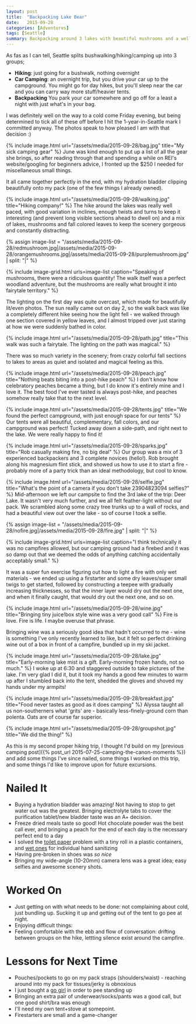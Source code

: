```yaml
---
layout: post
title:  "Backpacking Lake Bear"
date:   2015-09-28
categories: [Adventures]
tags: [Seattle]
summary: Backpacking around 3 lakes with beautiful mushrooms and a well-prepared pack was so perfectly Seattle.
---
```

As fas as I can tell, Seattle splits bushwalking/hiking/camping up into 3 groups;

- **Hiking**:  just going for a bushwalk, nothing overnight
- **Car Camping**: an overnight trip, but you drive your car up to the campground. You might go for day hikes, but you'll sleep near the car and you can carry way more stuff/heavier tents.
- **Backpacking** You park your car somewhere and go off for a least a night with just what's in your bag.

I was definitely well on the way to a cold come Friday evening, but being determined to tick all of these off before I hit the 1-year-in-Seattle mark I committed anyway. The photos speak to how pleased I am with that decision :)

{% include image.html url="/assets/media/2015-09-28/bag.jpg" title="My sick camping gear" %}
June was kind enough to put up a list of all the gear she brings, so after reading through that and spending a while on REI's website/googling for beginners advice, I fronted up the $250 I needed for miscellaneous small things.

It all came together perfectly in the end, with my hydration bladder clipping beautifully onto my pack (one of the few things I already owned).

{% include image.html url="/assets/media/2015-09-28/walking.jpg" title="Hiking company!" %}
The hike around the lakes was really well paced, with good variation in inclines, enough twists and turns to keep it interesting (and prevent long visible sections ahead to dwell on) and a mix of lakes, mushrooms and fall colored leaves to keep the scenery gorgeous and constantly distracting.

{% assign image-list = "/assets/media/2015-09-28/redmushroom.jpg|/assets/media/2015-09-28/orangemushrooms.jpg|/assets/media/2015-09-28/purplemushroom.jpg" | split: "|" %}

{% include image-grid.html urls=image-list caption="Speaking of mushrooms, there were a ridiculous quantity! The walk itself was a perfect woodland adventure, but the mushrooms are really what brought it into fairytale territory." %}

The lighting on the first day was quite overcast, which made for beautifully lit/even photos. The sun really came out on day 2, so the walk back was like a completely different hike seeing how the light fell - we walked through one section covered in yellow leaves, and I almost tripped over just staring at how we were suddenly bathed in color.

{% include image.html url="/assets/media/2015-09-28/path.jpg" title="This walk was such a fairytale. The lighting on the path was magical." %}

There was so much variety in the scenery; from crazy colorful fall sections to lakes to areas as quiet and isolated and magical feeling as this.

{% include image.html url="/assets/media/2015-09-28/peach.jpg" title="Nothing beats biting into a post-hike peach" %}
I don't know how celebratory peaches became a thing, but I do know it's entirely mine and I love it. The best food I've ever tasted is always post-hike, and peaches somehow really take that to the next level.

{% include image.html url="/assets/media/2015-09-28/tents.jpg" title="We found the perfect campground, with just enough space for our tents" %}
Our tents were all beautiful, complementary, fall colors, and our campground was perfect! Tucked away down a side-path, and right next to the lake. We were really happy to find it!

{% include image.html url="/assets/media/2015-09-28/sparks.jpg" title="Rob casually making fire, no big deal" %}
Our group was a mix of 3 experienced backpackers and 3 complete novices (hello!). Rob brought along his magnesium flint stick, and showed us how to use it to start a fire - probably more of a party trick than an ideal methodology, but cool to know.

{% include image.html url="/assets/media/2015-09-28/selfie.jpg" title="What's the point of a camera if you don't take 23904823094 selfies?" %}
Mid-afternoon we left our campsite to find the 3rd lake of the trip: Deer Lake. It wasn't very much further, and we all felt feather-light without our pack. We scrambled along some crazy tree trunks up to a wall of rocks, and had a beautiful view out over the lake - so of course I took a selfie.

{% assign image-list = "/assets/media/2015-09-28/nofire.jpg|/assets/media/2015-09-28/fire.jpg" | split: "|" %}

{% include image-grid.html urls=image-list caption="I think technically it was no campfires allowed, but our camping ground had a firebed and it was so damp out that we deemed the odds of anything catching accidentally acceptably small." %}

It was a super fun exercise figuring out how to light a fire with only wet materials - we ended up using a firstarter and some dry leaves/super small twigs to get started, followed by constructing a teepee with gradually increasing thicknesses, so that the inner layer would dry out the next one, and when it finally caught, that would dry out the next one, and so on.

{% include image.html url="/assets/media/2015-09-28/wine.jpg" title="Bringing tiny juice!box style wine was a very good call" %}
Fire is love. Fire is life. I maybe overuse that phrase.

Bringing wine was a seriously good idea that hadn't occurred to me - wine is something I've only recently learned to like, but it felt so perfect drinking wine out of a box in front of a campfire, bundled up in my ski jacket.

{% include image.html url="/assets/media/2015-09-28/lake.jpg" title="Early-morning lake mist is a gift. Early-morning frozen hands, not so much." %}
I woke up at 6:30 and staggered outside to take pictures of the lake. I'm very glad I did it, but it took my hands a good few minutes to warm up after I stumbled back into the tent, shedded the gloves and shoved my hands under my armpits!

{% include image.html url="/assets/media/2015-09-28/breakfast.jpg" title="Food never tastes as good as it does camping" %}
Alyssa taught all us non-southerners what 'grits' are - basically less-finely-ground corn than polenta. Oats are of course far superior.

{% include image.html url="/assets/media/2015-09-28/groupshot.jpg" title="We did the thing!" %}

As this is my second proper hiking trip, I thought I'd build on my [previous camping post]({% post_url 2015-07-25-camping-the-canon-moments %}) and add some things I've since nailed, some things I worked on this trip, and some things I'd like to improve upon for future excursions.

# Nailed It #
- Buying a hydration bladder was amazing! Not having to stop to get water out was the greatest. Bringing electrolyte tabs to cover the purification tablet/new bladder taste was an A+ decision.
- Freeze dried meals taste so good! Hot chocolate powder was the best call ever, and bringing a peach for the end of each day is the necessary perfect end to a day
- I solved the [toilet paper][tp] problem with a tiny roll in a plastic containers, and [wet ones][wetones] for individual hand sanitizing
- Having pre-broken in shoes was *so nice*
- Bringing my wide-angle (10-20mm) camera lens was a great idea; easy selfies and awesome scenery shots.

# Worked On
- Just getting on with what needs to be done: not complaining about cold, just bundling up. Sucking it up and getting out of the tent to go pee at night.
- Enjoying difficult things:
- Feeling comfortable with the ebb and flow of conversation: drifting between groups on the hike, lettting silence exist around the campfire.

# Lessons for Next Time #
- Pouches/pockets to go on my pack straps (shoulders/waist) - reaching around into my pack for tissues/jerky is obnoxious
- I just bought a [go girl][gogirl] in order to pee standing up
- Bringing an extra pair of underwear/socks/pants was a good call, but one good shirt/bra was enough
- I'll need my own tent+stove at somepoint.
- Firestarters are small and a game-changer

[gogirl]: http://go-girl.com
[tp]: http://www.rei.com/product/850919/cotton-buds-tissue-to-go-toilet-paper
[wetones]: http://www.amazon.com/Wet-Ones-Antibacterial-Singles-24-Count/dp/B0043D68YW/ref=sr_1_3